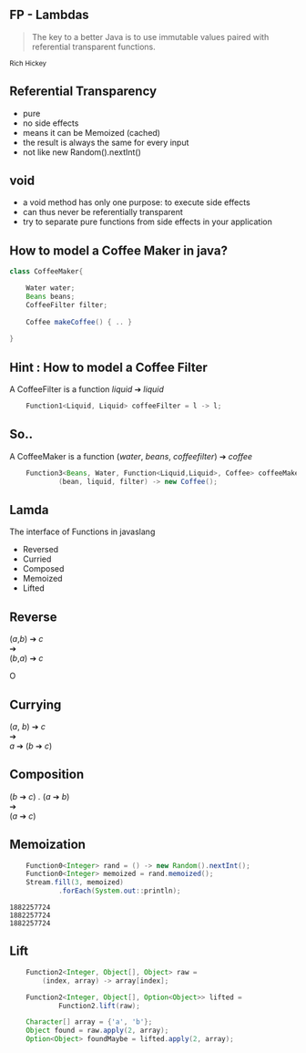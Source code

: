 ## FP - Lambdas

> The key to a better Java is to use immutable values paired with referential transparent functions.

<small>Rich Hickey</small>


## Referential Transparency

- pure
- no side effects
- means it can be Memoized (cached)
- the result is always the same for every input
- not like new Random().nextInt()


## void

- a void method has only one purpose: to execute side effects
- can thus never be referentially transparent
- try to separate pure functions from side effects in your application


## How to model a Coffee Maker in java?

~~~java
class CoffeeMaker{

    Water water;
    Beans beans;
    CoffeeFilter filter;
    
    Coffee makeCoffee() { .. }
    
} 
~~~


## Hint : How to model a Coffee Filter 

A CoffeeFilter is a function
*liquid* ➔ *liquid*

~~~java
    Function1<Liquid, Liquid> coffeeFilter = l -> l;
~~~


## So..

A CoffeeMaker is a function 
(*water*, *beans*, *coffeefilter*) ➔ *coffee*

~~~java
    Function3<Beans, Water, Function<Liquid,Liquid>, Coffee> coffeeMaker =
            (bean, liquid, filter) -> new Coffee();
~~~


## Lamda
The interface of Functions in javaslang

- Reversed
- Curried
- Composed
- Memoized
- Lifted


## Reverse

(*a*,*b*) ➔ *c*<br />
➔<br />
(*b*,*a*) ➔ *c*

O
## Currying

(*a*, *b*) ➔ *c* <br />
➔<br />
*a* ➔ (*b* ➔ *c*)


## Composition

(*b* ➔ *c*) *.* (*a* ➔ *b*)<br />
➔<br />
(*a* ➔ *c*)


## Memoization

~~~java
    Function0<Integer> rand = () -> new Random().nextInt();
    Function0<Integer> memoized = rand.memoized();
    Stream.fill(3, memoized)
            .forEach(System.out::println);
~~~

~~~text
1882257724
1882257724
1882257724
~~~


## Lift

~~~java
    Function2<Integer, Object[], Object> raw = 
        (index, array) -> array[index];

    Function2<Integer, Object[], Option<Object>> lifted =
            Function2.lift(raw);

    Character[] array = {'a', 'b'};
    Object found = raw.apply(2, array);
    Option<Object> foundMaybe = lifted.apply(2, array);
~~~